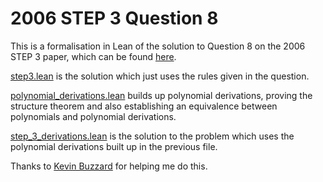 # 2006 STEP 3 Question 8

This is a formalisation in Lean of the solution to Question 8 on the 2006 STEP 3 paper, which can be found [here](https://stepdatabase.maths.org/database/db/06/06-S3.pdf).

[step3.lean](src/step3.lean) is the solution which just uses the rules given in the question.

[polynomial_derivations.lean](src/polynomial_derivations.lean) builds up polynomial derivations, proving the structure theorem and also establishing an equivalence between polynomials and polynomial derivations.

[step_3_derivations.lean](src/step3_derivations.lean) is the solution to the problem which uses the polynomial derivations built up in the previous file.

Thanks to [Kevin Buzzard](https://github.com/kbuzzard/) for helping me do this.